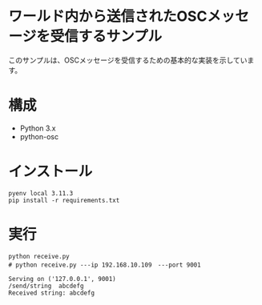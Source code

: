 # ワールド内から送信されたOSCメッセージを受信するサンプル
このサンプルは、OSCメッセージを受信するための基本的な実装を示しています。


# 構成
- Python 3.x
- python-osc

# インストール
```
pyenv local 3.11.3
pip install -r requirements.txt
```

# 実行
```
python receive.py
# python receive.py ---ip 192.168.10.109　---port 9001

Serving on ('127.0.0.1', 9001)
/send/string  abcdefg
Received string: abcdefg
```
